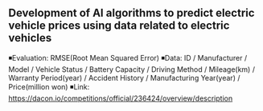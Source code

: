 ## Development of AI algorithms to predict electric vehicle prices using data related to electric vehicles
◾Evaluation: RMSE(Root Mean Squared Error)
◾Data: ID / Manufacturer / Model / Vehicle Status / Battery Capacity / Driving Method / Mileage(km) / Warranty Period(year) / Accident History / Manufacturing Year(year) / Price(million won)
◾Link: https://dacon.io/competitions/official/236424/overview/description
